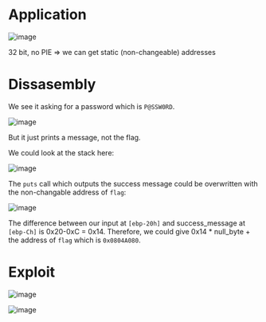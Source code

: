 # Application

![image](https://user-images.githubusercontent.com/115867891/206281566-ba5eb80a-fbb0-4b36-9ac8-3736f737994a.png)

32 bit, no PIE => we can get static (non-changeable) addresses

# Dissasembly

We see it asking for a password which is `P@SSW0RD`.

![image](https://user-images.githubusercontent.com/115867891/206281704-3b252e6a-14e7-4754-ad17-33da2d36fb89.png)

But it just prints a message, not the flag.

We could look at the stack here:

![image](https://user-images.githubusercontent.com/115867891/206282060-a5cac5e1-278e-4fc8-8f82-809736b34a7e.png)

The `puts` call which outputs the success message could be overwritten with the non-changable address of `flag`:

![image](https://user-images.githubusercontent.com/115867891/206282243-5b1fab91-2918-44e9-9a54-604f45558d79.png)

The difference between our input at `[ebp-20h]` and success_message at `[ebp-Ch]` is 0x20-0xC = 0x14. Therefore,
we could give 0x14 * null_byte + the address of `flag` which is `0x0804A080`.

# Exploit

![image](https://user-images.githubusercontent.com/115867891/206282569-7edfbbb5-6244-45d5-b6e4-01fd0b3b5b72.png)

![image](https://user-images.githubusercontent.com/115867891/206282594-312ed242-51e9-4416-82dc-1a9312c17cdc.png)


